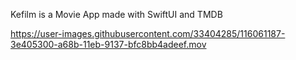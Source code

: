 Kefilm is a Movie App made with SwiftUI and TMDB

https://user-images.githubusercontent.com/33404285/116061187-3e405300-a68b-11eb-9137-bfc8bb4adeef.mov

           





















